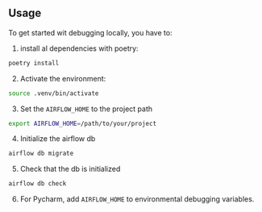 ## Usage

To get started wit debugging locally, you have to:


1. install al dependencies with poetry:
```bash
poetry install
```

2. Activate the environment: 
```bash
source .venv/bin/activate
```

3. Set the `AIRFLOW_HOME` to the project path 
```bash
export AIRFLOW_HOME=/path/to/your/project
```

4. Initialize the airflow db 
```bash
airflow db migrate
```

5. Check that the db is initialized 
```bash
airflow db check
```

6. For Pycharm, add `AIRFLOW_HOME` to environmental debugging variables.